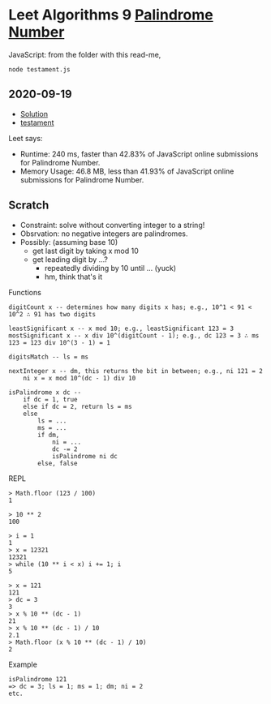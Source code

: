 


# Leet Algorithms 9 [Palindrome Number](https://leetcode.com/problems/palindrome-number)
JavaScript: from the folder with this read-me,

    node testament.js


## 2020-09-19
* [Solution](Solution.js)
* [testament](testament.js)

Leet says:

* Runtime: 240 ms, faster than 42.83% of JavaScript online submissions for Palindrome Number.
* Memory Usage: 46.8 MB, less than 41.93% of JavaScript online submissions for Palindrome Number.


## Scratch
* Constraint: solve without converting integer to a string!
* Obsrvation: no negative integers are palindromes.
* Possibly: (assuming base 10)
    * get last digit by taking x mod 10
    * get leading digit by ...?
        * repeatedly dividing by 10 until ... (yuck)
        * hm, think that's it

Functions

    digitCount x -- determines how many digits x has; e.g., 10^1 < 91 < 10^2 ∴ 91 has two digits

    leastSignificant x -- x mod 10; e.g., leastSignificant 123 = 3
    mostSignificant x -- x div 10^(digitCount - 1); e.g., dc 123 = 3 ∴ ms 123 = 123 div 10^(3 - 1) = 1

    digitsMatch -- ls = ms

    nextInteger x -- dm, this returns the bit in between; e.g., ni 121 = 2
        ni x = x mod 10^(dc - 1) div 10

    isPalindrome x dc --
        if dc = 1, true
        else if dc = 2, return ls = ms
        else
            ls = ...
            ms = ...
            if dm,
                ni = ...
                dc -= 2
                isPalindrome ni dc
            else, false

REPL

    > Math.floor (123 / 100)
    1

    > 10 ** 2
    100

    > i = 1
    1
    > x = 12321
    12321
    > while (10 ** i < x) i += 1; i
    5

    > x = 121
    121
    > dc = 3
    3
    > x % 10 ** (dc - 1)
    21
    > x % 10 ** (dc - 1) / 10
    2.1
    > Math.floor (x % 10 ** (dc - 1) / 10)
    2

Example

    isPalindrome 121
    => dc = 3; ls = 1; ms = 1; dm; ni = 2
    etc.
